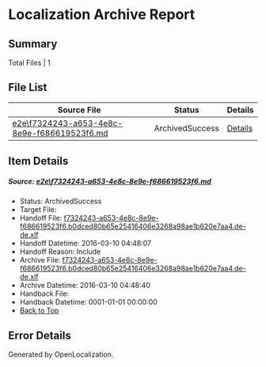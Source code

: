 # <a name='report-top'></a> Localization Archive Report

## Summary
 Total Files | 1

## File List
 Source File | Status | Details 
 ----------- | ------ | ------- 
 [e2e\f7324243-a653-4e8c-8e9e-f686619523f6.md](https://github.com/OpenLocalizationTest/oltest/blob/7e54b9d35931af04890daef61fd43f960c20320f/e2e/f7324243-a653-4e8c-8e9e-f686619523f6.md) | ArchivedSuccess | [Details](#91b639226311cf03da89c53e3d2d19b045c1a46a8)

## Item Details
##### <a name='91b639226311cf03da89c53e3d2d19b045c1a46a8'></a> Source: [e2e\f7324243-a653-4e8c-8e9e-f686619523f6.md](https://github.com/OpenLocalizationTest/oltest/blob/7e54b9d35931af04890daef61fd43f960c20320f/e2e/f7324243-a653-4e8c-8e9e-f686619523f6.md)
* Status: ArchivedSuccess
* Target File: 
* Handoff File: [f7324243-a653-4e8c-8e9e-f686619523f6.b0dced80b65e25416406e3268a98ae1b620e7aa4.de-de.xlf](https://github.com/OpenLocalizationTestOrg/olhandoff/blob/92c98aec1bb18ea4965cfe3b170816d20487acb7/ol-handoff/OpenLocalizationTestOrg/oltest.de-de/xinjiang/ht/f7324243-a653-4e8c-8e9e-f686619523f6.b0dced80b65e25416406e3268a98ae1b620e7aa4.de-de.xlf)
* Handoff Datetime: 2016-03-10 04:48:07
* Handoff Reason: Include
* Archive File: [f7324243-a653-4e8c-8e9e-f686619523f6.b0dced80b65e25416406e3268a98ae1b620e7aa4.de-de.xlf](https://github.com/OpenLocalizationTestOrg/olhandoff/blob/fc457f008e9a61589e71294449ed7b54bfe1837f/ol-handoff/OpenLocalizationTestOrg/oltest.de-de/xinjiang/ht/archive/f7324243-a653-4e8c-8e9e-f686619523f6.b0dced80b65e25416406e3268a98ae1b620e7aa4.de-de.xlf)
* Archive Datetime: 2016-03-10 04:48:40
* Handback File: 
* Handback Datetime: 0001-01-01 00:00:00
* [Back to Top](#report-top)


## Error Details

Generated by OpenLocalization.
